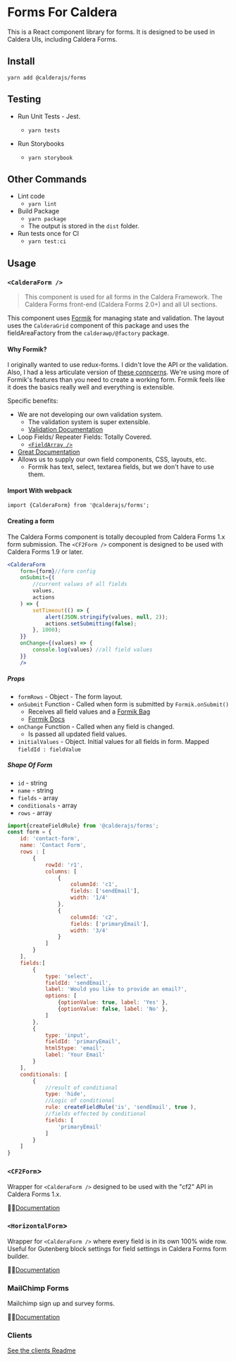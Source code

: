 # Forms For Caldera
This is a React component library for forms. It is designed to be used in Caldera UIs, including Caldera Forms.

## Install
`yarn add @calderajs/forms`

## Testing

* Run Unit Tests - Jest.
    - `yarn tests`

* Run Storybooks
    - `yarn storybook`

## Other Commands
* Lint code
    - `yarn lint`
* Build Package
    - `yarn package`
    - The output is stored in the `dist` folder.
* Run tests once for CI
   - `yarn test:ci` 
    
## Usage

### `<CalderaForm />`
>This component is used for all forms in the Caldera Framework. The Caldera Forms front-end (Caldera Forms 2.0+) and all UI sections.


This component uses [Formik](https://jaredpalmer.com/formik/) for managing state and validation. The layout uses the `CalderaGrid` component of this package and uses the fieldAreaFactory from the `calderawp/@factory` package.

#### Why Formik?
I originally wanted to use redux-forms. I didn't love the API or the validation. Also, I had a less articulate version of [these conncerns](https://jaredpalmer.com/formik/docs/overview#why-not-redux-form). We're using more of Formik's features than you need to create a working form. Formik feels like it does the basics really well and everything is extensible.

Specific benefits:
* We are not developing our own validation system.
    - The validation system is super extensible.
    - [Validation Documentation](https://jaredpalmer.com/formik/docs/guides/validation)
* Loop Fields/ Repeater Fields: Totally Covered.
    - [`<FieldArray />`](https://jaredpalmer.com/formik/docs/api/fieldarray)
* [Great Documentation](https://jaredpalmer.com/formik/docs/overview)
* Allows us to supply our own field components, CSS, layouts, etc.
    * Formik has text, select, textarea fields, but we don't have to use them.
    
#### Import With webpack
`import {CalderaForm} from '@calderajs/forms';`
   
#### Creating a form
The Caldera Forms component is totally decoupled from Caldera Forms 1.x form submission. The `<CF2Form />` component is designed to be used with Caldera Forms 1.9 or later.

```jsx
<CalderaForm
    form={form}//form config
    onSubmit={(
        //current values of all fields
        values, 
        actions
    ) => {
        setTimeout(() => {
            alert(JSON.stringify(values, null, 2));
            actions.setSubmitting(false);
        }, 1000);
    }}
    onChange={(values) => {
        console.log(values) //all field values
    }}
	/>
```

##### Props
* `formRows` - Object - The form layout. 
* `onSubmit` Function - Called when form is submitted by `Formik.onSubmit()`
    - Receives all field values and a [Formik Bag](https://jaredpalmer.com/formik/docs/api/withformik#the-formikbag)
    - [Formik Docs](https://jaredpalmer.com/formik/docs/api/formik#onsubmit-values-values-formikbag-formikbag-void)
* `onChange` Function - Called when any field is changed.
    - Is passed all updated field values.
 * `initialValues` - Object. Initial values for all fields in form. Mapped `fieldId : fieldValue`

##### Shape Of Form

* `id` - string
* `name` - string
* `fields` - array
* `conditionals` - array
* `rows` - array

```js
import{createFieldRule} from '@calderajs/forms';
const form = {
	id: 'contact-form',
	name: 'Contact Form',
	rows : [
	    {
	    	rowId: 'r1',
	    	columns: [
	    		{
	    			columnId: 'c1',
	    			fields: ['sendEmail'],
	    			width: '1/4'
	    		},
	    		{
                    columnId: 'c2',
                    fields: ['primaryEmail'],
                    width: '3/4'
                }
	    	]
	    }	
	],
	fields:[
		{
            type: 'select',
            fieldId: 'sendEmail',
            label: 'Would you like to provide an email?',
            options: [
            	{optionValue: true, label: 'Yes' },
            	{optionValue: false, label: 'No' },
            ]
        },
		{
			type: 'input',
			fieldId: 'primaryEmail',
			html5type: 'email',
			label: 'Your Email'
		}
	],
	conditionals: [
		{
			//result of conditional
			type: 'hide',
			//Logic of conditional
			rule: createFieldRule('is', 'sendEmail', true ),
			//fields effected by conditional
			fields: [
				'primaryEmail'
			]
		}
	]
}
```
 
### `<CF2Form`>
Wrapper for `<CalderaForm />` designed to be used with the "cf2" API in Caldera Forms 1.x.

🌋👀[Documentation](./src/CF2Form/README.md)

### `<HorizontalForm`>
Wrapper for `<CalderaForm />` where every field is in its own 100% wide row. Useful for Gutenberg block settings for field settings in Caldera Forms form builder.

🌋👀[Documentation](./src/HorizontalForm/README.md)

### MailChimp Forms
Mailchimp sign up and survey forms.

🌋👀[Documentation](./src/forms/Mailchimp/README.md)

### Clients
[See the clients Readme](./src/components/Http/README.md)


